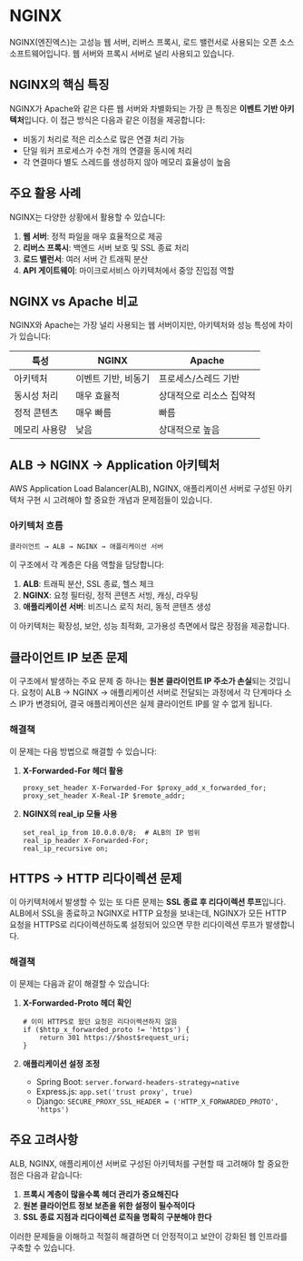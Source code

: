 # NGINX

NGINX(엔진엑스)는 고성능 웹 서버, 리버스 프록시, 로드 밸런서로 사용되는 오픈 소스 소프트웨어입니다. 웹 서버와 프록시 서버로 널리 사용되고 있습니다.

## NGINX의 핵심 특징

NGINX가 Apache와 같은 다른 웹 서버와 차별화되는 가장 큰 특징은 **이벤트 기반 아키텍처**입니다. 이 접근 방식은 다음과 같은 이점을 제공합니다:

- 비동기 처리로 적은 리소스로 많은 연결 처리 가능
- 단일 워커 프로세스가 수천 개의 연결을 동시에 처리
- 각 연결마다 별도 스레드를 생성하지 않아 메모리 효율성이 높음

## 주요 활용 사례

NGINX는 다양한 상황에서 활용할 수 있습니다:

1. **웹 서버**: 정적 파일을 매우 효율적으로 제공
2. **리버스 프록시**: 백엔드 서버 보호 및 SSL 종료 처리
3. **로드 밸런서**: 여러 서버 간 트래픽 분산
4. **API 게이트웨이**: 마이크로서비스 아키텍처에서 중앙 진입점 역할

## NGINX vs Apache 비교

NGINX와 Apache는 가장 널리 사용되는 웹 서버이지만, 아키텍처와 성능 특성에 차이가 있습니다:

| 특성 | NGINX | Apache |
|------|-------|--------|
| 아키텍처 | 이벤트 기반, 비동기 | 프로세스/스레드 기반 |
| 동시성 처리 | 매우 효율적 | 상대적으로 리소스 집약적 |
| 정적 콘텐츠 | 매우 빠름 | 빠름 |
| 메모리 사용량 | 낮음 | 상대적으로 높음 |

## ALB -> NGINX -> Application 아키텍처

AWS Application Load Balancer(ALB), NGINX, 애플리케이션 서버로 구성된 아키텍처 구현 시 고려해야 할 중요한 개념과 문제점들이 있습니다.

### 아키텍처 흐름

```
클라이언트 → ALB → NGINX → 애플리케이션 서버
```

이 구조에서 각 계층은 다음 역할을 담당합니다:

1. **ALB**: 트래픽 분산, SSL 종료, 헬스 체크
2. **NGINX**: 요청 필터링, 정적 콘텐츠 서빙, 캐싱, 라우팅
3. **애플리케이션 서버**: 비즈니스 로직 처리, 동적 콘텐츠 생성

이 아키텍처는 확장성, 보안, 성능 최적화, 고가용성 측면에서 많은 장점을 제공합니다.

## 클라이언트 IP 보존 문제

이 구조에서 발생하는 주요 문제 중 하나는 **원본 클라이언트 IP 주소가 손실**되는 것입니다. 요청이 ALB → NGINX → 애플리케이션 서버로 전달되는 과정에서 각 단계마다 소스 IP가 변경되어, 결국 애플리케이션은 실제 클라이언트 IP를 알 수 없게 됩니다.

### 해결책

이 문제는 다음 방법으로 해결할 수 있습니다:

1. **X-Forwarded-For 헤더 활용**
   ```nginx
   proxy_set_header X-Forwarded-For $proxy_add_x_forwarded_for;
   proxy_set_header X-Real-IP $remote_addr;
   ```

2. **NGINX의 real_ip 모듈 사용**
   ```nginx
   set_real_ip_from 10.0.0.0/8;  # ALB의 IP 범위
   real_ip_header X-Forwarded-For;
   real_ip_recursive on;
   ```

## HTTPS → HTTP 리다이렉션 문제

이 아키텍처에서 발생할 수 있는 또 다른 문제는 **SSL 종료 후 리다이렉션 루프**입니다. ALB에서 SSL을 종료하고 NGINX로 HTTP 요청을 보내는데, NGINX가 모든 HTTP 요청을 HTTPS로 리다이렉션하도록 설정되어 있으면 무한 리다이렉션 루프가 발생합니다.

### 해결책

이 문제는 다음과 같이 해결할 수 있습니다:

1. **X-Forwarded-Proto 헤더 확인**
   ```nginx
   # 이미 HTTPS로 왔던 요청은 리다이렉션하지 않음
   if ($http_x_forwarded_proto != 'https') {
       return 301 https://$host$request_uri;
   }
   ```

2. **애플리케이션 설정 조정**
   - Spring Boot: `server.forward-headers-strategy=native`
   - Express.js: `app.set('trust proxy', true)`
   - Django: `SECURE_PROXY_SSL_HEADER = ('HTTP_X_FORWARDED_PROTO', 'https')`

## 주요 고려사항

ALB, NGINX, 애플리케이션 서버로 구성된 아키텍처를 구현할 때 고려해야 할 중요한 점은 다음과 같습니다:

1. **프록시 계층이 많을수록 헤더 관리가 중요해진다**
2. **원본 클라이언트 정보 보존을 위한 설정이 필수적이다**
3. **SSL 종료 지점과 리다이렉션 로직을 명확히 구분해야 한다**

이러한 문제들을 이해하고 적절히 해결하면 더 안정적이고 보안이 강화된 웹 인프라를 구축할 수 있습니다.
